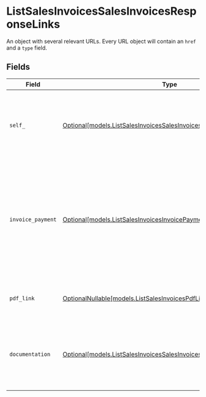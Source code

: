 # ListSalesInvoicesSalesInvoicesResponseLinks

An object with several relevant URLs. Every URL object will contain an `href` and a `type` field.


## Fields

| Field                                                                                                                                                       | Type                                                                                                                                                        | Required                                                                                                                                                    | Description                                                                                                                                                 |
| ----------------------------------------------------------------------------------------------------------------------------------------------------------- | ----------------------------------------------------------------------------------------------------------------------------------------------------------- | ----------------------------------------------------------------------------------------------------------------------------------------------------------- | ----------------------------------------------------------------------------------------------------------------------------------------------------------- |
| `self_`                                                                                                                                                     | [Optional[models.ListSalesInvoicesSalesInvoicesSelf]](../models/listsalesinvoicessalesinvoicesself.md)                                                      | :heavy_minus_sign:                                                                                                                                          | In v2 endpoints, URLs are commonly represented as objects with an `href` and `type` field.                                                                  |
| `invoice_payment`                                                                                                                                           | [Optional[models.ListSalesInvoicesInvoicePayment]](../models/listsalesinvoicesinvoicepayment.md)                                                            | :heavy_minus_sign:                                                                                                                                          | The URL your customer should visit to make payment for the invoice. This is where you should redirect the customer to unless the `status` is set to `paid`. |
| `pdf_link`                                                                                                                                                  | [OptionalNullable[models.ListSalesInvoicesPdfLink]](../models/listsalesinvoicespdflink.md)                                                                  | :heavy_minus_sign:                                                                                                                                          | The URL the invoice is available at, if generated.                                                                                                          |
| `documentation`                                                                                                                                             | [Optional[models.ListSalesInvoicesSalesInvoicesResponseDocumentation]](../models/listsalesinvoicessalesinvoicesresponsedocumentation.md)                    | :heavy_minus_sign:                                                                                                                                          | In v2 endpoints, URLs are commonly represented as objects with an `href` and `type` field.                                                                  |